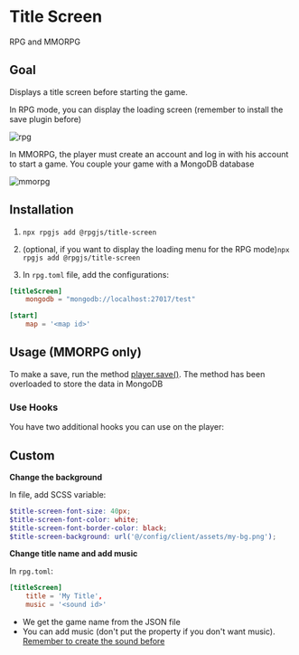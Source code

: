 # Title Screen

RPG and MMORPG

## Goal


Displays a title screen before starting the game.

In RPG mode, you can display the loading screen (remember to install the save plugin before)

![rpg](/assets/plugins/rpg-title-screen.png)

In MMORPG, the player must create an account and log in with his account to start a game. You couple your game with a MongoDB database

![mmorpg](/assets/plugins/login.png)

## Installation

1. `npx rpgjs add @rpgjs/title-screen`
2. (optional, if you want to display the loading menu for the RPG mode)`npx rpgjs add @rpgjs/title-screen`

4. In `rpg.toml` file, add the configurations:

```toml
[titleScreen]
    mongodb = "mongodb://localhost:27017/test"

[start]
    map = '<map id>'
```

## Usage (MMORPG only)

To make a save, run the method [player.save()](/commands/common.html#save-progress). The method has been overloaded to store the data in MongoDB

### Use Hooks

You have two additional hooks you can use on the player:

<!--@include: ../api/RpgPluginTitleScreen.md-->

## Custom

**Change the background**

In <PathTo to="themeFile" /> file, add SCSS variable:

```scss
$title-screen-font-size: 40px;
$title-screen-font-color: white;
$title-screen-font-border-color: black;
$title-screen-background: url('@/config/client/assets/my-bg.png');
```

**Change title name and add music**

In `rpg.toml`:

```toml
[titleScreen]
    title = 'My Title',
    music = '<sound id>'
```

- We get the game name from the JSON file
- You can add music (don't put the property if you don't want music). [Remember to create the sound before](/guide/create-sound.html)
